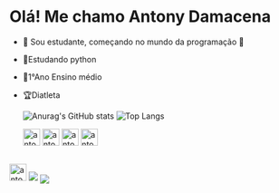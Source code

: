 # Olá! Me chamo Antony Damacena
- 🦗 Sou estudante, começando no mundo da programação 📖
- 🌱Estudando python
- 🎒1°Ano Ensino médio
- 🏆Diatleta

  ![Anurag's GitHub stats](https://github-readme-stats.vercel.app/api?username=AntonyDamacena&show_icons=true&theme=transparent)
  ![Top Langs](https://github-readme-stats.vercel.app/api/top-langs/?username=AntonyDamacena&hide_progress=truecompact&theme=transparent)

  <div>
    <img aling="center"alt="antony_python"height="30" widght="40"src="https://cdn.jsdelivr.net/gh/devicons/devicon@latest/icons/python/python-original.svg" />
    <img aling="center"alt="antony_python"height="30" widght="40"src="https://cdn.jsdelivr.net/gh/devicons/devicon@latest/icons/html5/html5-original.svg" />
    <img aling="center"alt="antony_python"height="30" widght="40"src="https://cdn.jsdelivr.net/gh/devicons/devicon@latest/icons/css3/css3-original.svg" />
    <img aling="center"alt="antony_python"height="30" widght="40"src="https://cdn.jsdelivr.net/gh/devicons/devicon@latest/icons/javascript/javascript-original.svg" />
  </div>
 ##
  <div>
   <a href="https://www.instagram.com//"> <img aling="center"alt="antony_python"height="30" widght="40"src="https://img.shields.io/badge/Instagram-E4405F?style=for-the-badge&logo=instagram&logoColor=white" /></a>
   <a href="https://www.br.linkedin.com"><img aling="center"src="https://img.shields.io/badge/LinkedIn-0077B5?style=for-the-badge&logo=linkedin&logoColor=white" /></a>
   <a href="https://www.gmail.com"><img align="center"src="https://img.shields.io/badge/Gmail-D14836?style=for-the-badge&logo=gmail&logoColor=white" /></a>
  </div>

